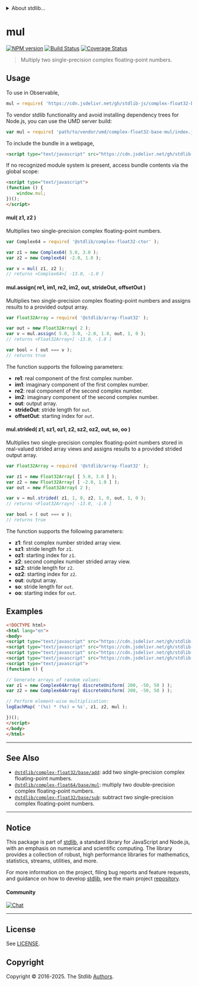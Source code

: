 <!--

@license Apache-2.0

Copyright (c) 2021 The Stdlib Authors.

Licensed under the Apache License, Version 2.0 (the "License");
you may not use this file except in compliance with the License.
You may obtain a copy of the License at

   http://www.apache.org/licenses/LICENSE-2.0

Unless required by applicable law or agreed to in writing, software
distributed under the License is distributed on an "AS IS" BASIS,
WITHOUT WARRANTIES OR CONDITIONS OF ANY KIND, either express or implied.
See the License for the specific language governing permissions and
limitations under the License.

-->


<details>
  <summary>
    About stdlib...
  </summary>
  <p>We believe in a future in which the web is a preferred environment for numerical computation. To help realize this future, we've built stdlib. stdlib is a standard library, with an emphasis on numerical and scientific computation, written in JavaScript (and C) for execution in browsers and in Node.js.</p>
  <p>The library is fully decomposable, being architected in such a way that you can swap out and mix and match APIs and functionality to cater to your exact preferences and use cases.</p>
  <p>When you use stdlib, you can be absolutely certain that you are using the most thorough, rigorous, well-written, studied, documented, tested, measured, and high-quality code out there.</p>
  <p>To join us in bringing numerical computing to the web, get started by checking us out on <a href="https://github.com/stdlib-js/stdlib">GitHub</a>, and please consider <a href="https://opencollective.com/stdlib">financially supporting stdlib</a>. We greatly appreciate your continued support!</p>
</details>

# mul

[![NPM version][npm-image]][npm-url] [![Build Status][test-image]][test-url] [![Coverage Status][coverage-image]][coverage-url] <!-- [![dependencies][dependencies-image]][dependencies-url] -->

> Multiply two single-precision complex floating-point numbers.

<section class="intro">

</section>

<!-- /.intro -->



<section class="usage">

## Usage

To use in Observable,

```javascript
mul = require( 'https://cdn.jsdelivr.net/gh/stdlib-js/complex-float32-base-mul@umd/browser.js' )
```

To vendor stdlib functionality and avoid installing dependency trees for Node.js, you can use the UMD server build:

```javascript
var mul = require( 'path/to/vendor/umd/complex-float32-base-mul/index.js' )
```

To include the bundle in a webpage,

```html
<script type="text/javascript" src="https://cdn.jsdelivr.net/gh/stdlib-js/complex-float32-base-mul@umd/browser.js"></script>
```

If no recognized module system is present, access bundle contents via the global scope:

```html
<script type="text/javascript">
(function () {
    window.mul;
})();
</script>
```

#### mul( z1, z2 )

Multiplies two single-precision complex floating-point numbers.

```javascript
var Complex64 = require( '@stdlib/complex-float32-ctor' );

var z1 = new Complex64( 5.0, 3.0 );
var z2 = new Complex64( -2.0, 1.0 );

var v = mul( z1, z2 );
// returns <Complex64>[ -13.0, -1.0 ]
```

#### mul.assign( re1, im1, re2, im2, out, strideOut, offsetOut )

Multiplies two single-precision complex floating-point numbers and assigns results to a provided output array.

```javascript
var Float32Array = require( '@stdlib/array-float32' );

var out = new Float32Array( 2 );
var v = mul.assign( 5.0, 3.0, -2.0, 1.0, out, 1, 0 );
// returns <Float32Array>[ -13.0, -1.0 ]

var bool = ( out === v );
// returns true
```

The function supports the following parameters:

-   **re1**: real component of the first complex number.
-   **im1**: imaginary component of the first complex number.
-   **re2**: real component of the second complex number.
-   **im2**: imaginary component of the second complex number.
-   **out**: output array.
-   **strideOut**: stride length for `out`.
-   **offsetOut**: starting index for `out`.

#### mul.strided( z1, sz1, oz1, z2, sz2, oz2, out, so, oo )

Multiplies two single-precision complex floating-point numbers stored in real-valued strided array views and assigns results to a provided strided output array.

```javascript
var Float32Array = require( '@stdlib/array-float32' );

var z1 = new Float32Array( [ 5.0, 3.0 ] );
var z2 = new Float32Array( [ -2.0, 1.0 ] );
var out = new Float32Array( 2 );

var v = mul.strided( z1, 1, 0, z2, 1, 0, out, 1, 0 );
// returns <Float32Array>[ -13.0, -1.0 ]

var bool = ( out === v );
// returns true
```

The function supports the following parameters:

-   **z1**: first complex number strided array view.
-   **sz1**: stride length for `z1`.
-   **oz1**: starting index for `z1`.
-   **z2**: second complex number strided array view.
-   **sz2**: stride length for `z2`.
-   **oz2**: starting index for `z2`.
-   **out**: output array.
-   **so**: stride length for `out`.
-   **oo**: starting index for `out`.

</section>

<!-- /.usage -->

<section class="examples">

## Examples

<!-- eslint no-undef: "error" -->

```html
<!DOCTYPE html>
<html lang="en">
<body>
<script type="text/javascript" src="https://cdn.jsdelivr.net/gh/stdlib-js/array-complex64@umd/browser.js"></script>
<script type="text/javascript" src="https://cdn.jsdelivr.net/gh/stdlib-js/random-array-discrete-uniform@umd/browser.js"></script>
<script type="text/javascript" src="https://cdn.jsdelivr.net/gh/stdlib-js/console-log-each-map@umd/browser.js"></script>
<script type="text/javascript" src="https://cdn.jsdelivr.net/gh/stdlib-js/complex-float32-base-mul@umd/browser.js"></script>
<script type="text/javascript">
(function () {

// Generate arrays of random values:
var z1 = new Complex64Array( discreteUniform( 200, -50, 50 ) );
var z2 = new Complex64Array( discreteUniform( 200, -50, 50 ) );

// Perform element-wise multiplication:
logEachMap( '(%s) * (%s) = %s', z1, z2, mul );

})();
</script>
</body>
</html>
```

</section>

<!-- /.examples -->

<!-- C interface documentation. -->



<!-- Section for related `stdlib` packages. Do not manually edit this section, as it is automatically populated. -->

<section class="related">

* * *

## See Also

-   <span class="package-name">[`@stdlib/complex-float32/base/add`][@stdlib/complex/float32/base/add]</span><span class="delimiter">: </span><span class="description">add two single-precision complex floating-point numbers.</span>
-   <span class="package-name">[`@stdlib/complex-float64/base/mul`][@stdlib/complex/float64/base/mul]</span><span class="delimiter">: </span><span class="description">multiply two double-precision complex floating-point numbers.</span>
-   <span class="package-name">[`@stdlib/complex-float32/base/sub`][@stdlib/complex/float32/base/sub]</span><span class="delimiter">: </span><span class="description">subtract two single-precision complex floating-point numbers.</span>

</section>

<!-- /.related -->

<!-- Section for all links. Make sure to keep an empty line after the `section` element and another before the `/section` close. -->


<section class="main-repo" >

* * *

## Notice

This package is part of [stdlib][stdlib], a standard library for JavaScript and Node.js, with an emphasis on numerical and scientific computing. The library provides a collection of robust, high performance libraries for mathematics, statistics, streams, utilities, and more.

For more information on the project, filing bug reports and feature requests, and guidance on how to develop [stdlib][stdlib], see the main project [repository][stdlib].

#### Community

[![Chat][chat-image]][chat-url]

---

## License

See [LICENSE][stdlib-license].


## Copyright

Copyright &copy; 2016-2025. The Stdlib [Authors][stdlib-authors].

</section>

<!-- /.stdlib -->

<!-- Section for all links. Make sure to keep an empty line after the `section` element and another before the `/section` close. -->

<section class="links">

[npm-image]: http://img.shields.io/npm/v/@stdlib/complex-float32-base-mul.svg
[npm-url]: https://npmjs.org/package/@stdlib/complex-float32-base-mul

[test-image]: https://github.com/stdlib-js/complex-float32-base-mul/actions/workflows/test.yml/badge.svg?branch=main
[test-url]: https://github.com/stdlib-js/complex-float32-base-mul/actions/workflows/test.yml?query=branch:main

[coverage-image]: https://img.shields.io/codecov/c/github/stdlib-js/complex-float32-base-mul/main.svg
[coverage-url]: https://codecov.io/github/stdlib-js/complex-float32-base-mul?branch=main

<!--

[dependencies-image]: https://img.shields.io/david/stdlib-js/complex-float32-base-mul.svg
[dependencies-url]: https://david-dm.org/stdlib-js/complex-float32-base-mul/main

-->

[chat-image]: https://img.shields.io/gitter/room/stdlib-js/stdlib.svg
[chat-url]: https://app.gitter.im/#/room/#stdlib-js_stdlib:gitter.im

[stdlib]: https://github.com/stdlib-js/stdlib

[stdlib-authors]: https://github.com/stdlib-js/stdlib/graphs/contributors

[umd]: https://github.com/umdjs/umd
[es-module]: https://developer.mozilla.org/en-US/docs/Web/JavaScript/Guide/Modules

[deno-url]: https://github.com/stdlib-js/complex-float32-base-mul/tree/deno
[deno-readme]: https://github.com/stdlib-js/complex-float32-base-mul/blob/deno/README.md
[umd-url]: https://github.com/stdlib-js/complex-float32-base-mul/tree/umd
[umd-readme]: https://github.com/stdlib-js/complex-float32-base-mul/blob/umd/README.md
[esm-url]: https://github.com/stdlib-js/complex-float32-base-mul/tree/esm
[esm-readme]: https://github.com/stdlib-js/complex-float32-base-mul/blob/esm/README.md
[branches-url]: https://github.com/stdlib-js/complex-float32-base-mul/blob/main/branches.md

[stdlib-license]: https://raw.githubusercontent.com/stdlib-js/complex-float32-base-mul/main/LICENSE

<!-- <related-links> -->

[@stdlib/complex/float32/base/add]: https://github.com/stdlib-js/complex-float32-base-add/tree/umd

[@stdlib/complex/float64/base/mul]: https://github.com/stdlib-js/complex-float64-base-mul/tree/umd

[@stdlib/complex/float32/base/sub]: https://github.com/stdlib-js/complex-float32-base-sub/tree/umd

<!-- </related-links> -->

</section>

<!-- /.links -->
